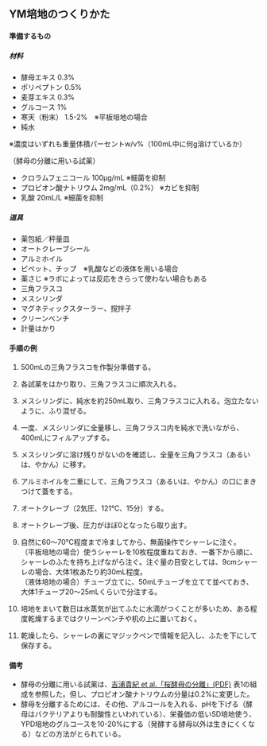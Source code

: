 ## YM培地のつくりかた

#### 準備するもの

##### 材料
- 酵母エキス		0.3%
- ポリペプトン		0.5%
- 麦芽エキス		0.3%
- グルコース		1%
- 寒天（粉末）	1.5-2%　※平板培地の場合
- 純水

※濃度はいずれも重量体積パーセントw/v%（100mL中に何g溶けているか）

（酵母の分離に用いる試薬）  
- クロラムフェニコール	100μg/mL		※細菌を抑制
- プロピオン酸ナトリウム	2mg/mL（0.2%）	※カビを抑制
- 乳酸				20mL/L		※細菌を抑制  

##### 道具
- 薬包紙／秤量皿
- オートクレーブシール
- アルミホイル
- ピペット、チップ　※乳酸などの液体を用いる場合
- 薬さじ	※ラボによっては反応をきらって使わない場合もある
- 三角フラスコ
- メスシリンダ
- マグネティックスターラー、撹拌子
- クリーンベンチ
- 計量はかり

#### 手順の例

1. 500mLの三角フラスコを作製分準備する。

2. 各試薬をはかり取り、三角フラスコに順次入れる。

3. メスシリンダに、純水を約250mL取り、三角フラスコに入れる。泡立たないように、ふり混ぜる。

4. 一度、メスシリンダに全量移し、三角フラスコ内を純水で洗いながら、400mLにフィルアップする。

5. メスシリンダに溶け残りがないのを確認し、全量を三角フラスコ（あるいは、やかん）に移す。

6. アルミホイルを二重にして、三角フラスコ（あるいは、やかん）の口にまきつけて蓋をする。

7. オートクレーブ（2気圧、121℃、15分）する。

8. オートクレーブ後、圧力がほぼ0となったら取り出す。

9. 自然に60〜70℃程度まで冷ましてから、無菌操作でシャーレに注ぐ。  
（平板培地の場合）使うシャーレを10枚程度重ねておき、一番下から順に、シャーレのふたを持ち上げながら注ぐ。注ぐ量の目安としては、9cmシャーレの場合、大体1枚あたり約30mL程度。  
（液体培地の場合）チューブ立てに、50mLチューブを立てて並べておき、大体1チューブ20〜25mLくらいで分注する。

10. 培地をまいて数日は水蒸気が出てふたに水滴がつくことが多いため、ある程度乾燥するまではクリーンベンチや机の上に置いておく。

11. 乾燥したら、シャーレの裏にマジックペンで情報を記入し、ふたを下にして保存する。

#### 備考
- 酵母の分離に用いる試薬は、[吉浦貴紀 et al.「桜酵母の分離」(PDF)](http://www.kougise.pref.ibaraki.jp/periodical/reseach/39/vol39-17.pdf) 表1の組成を参照した。但し、プロピオン酸ナトリウムの分量は0.2%に変更した。　　
- 酵母を分離するためには、その他、アルコールを入れる、pHを下げる（酵母はバクテリアよりも耐酸性といわれている）、栄養価の低いSD培地使う、YPD培地のグルコースを10-20%にする（発酵する酵母以外は生きにくくなる）などの方法がとられている。  
